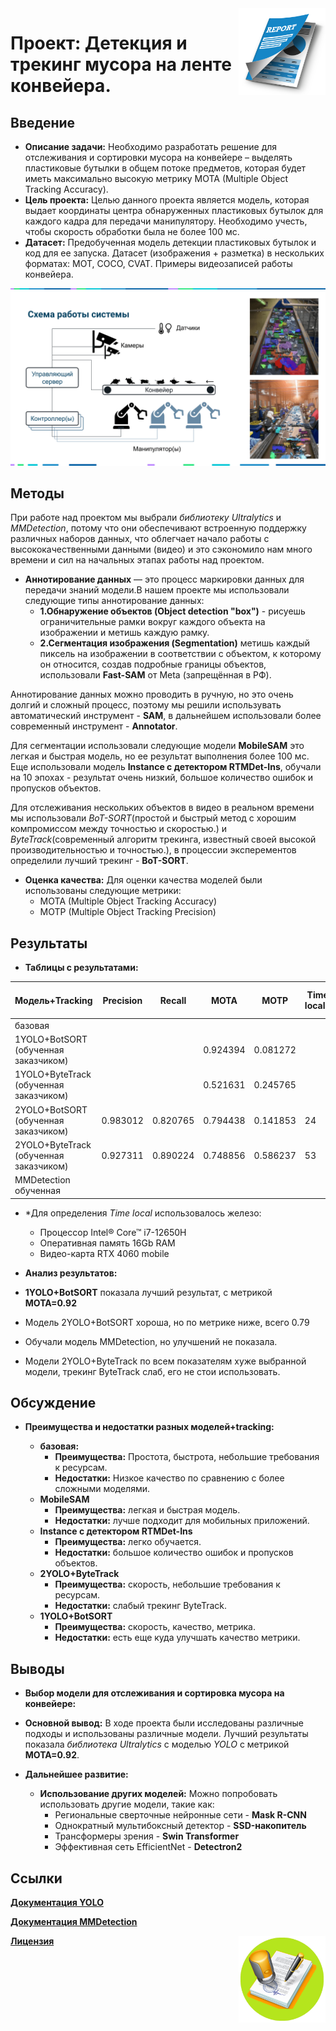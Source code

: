 <div>
<img src='https://github.com/FedorSafonov/computer-vision-for-conveyor-belt/blob/main/report_images/report.png' align="right" height="139" />
</div>

# Проект: Детекция и трекинг мусора на ленте конвейера.

## Введение

* **Описание задачи:**  Необходимо разработать решение для отслеживания и сортировки мусора на конвейере – выделять пластиковые бутылки в общем потоке предметов, которая будет иметь максимально высокую метрику MOTA (Multiple Object Tracking Accuracy).
* **Цель проекта:**  Целью данного проекта является модель, которая выдает координаты центра обнаруженных пластиковых бутылок для каждого кадра для передачи манипулятору. Необходимо учесть, чтобы скорость обработки была не более 100 мс.
* **Датасет:** Предобученная модель детекции пластиковых бутылок и код для ее запуска. Датасет (изображения + разметка) в нескольких форматах: MOT, COCO, CVAT. Примеры видеозаписей работы конвейера.

<div>
<img src='https://github.com/FedorSafonov/computer-vision-for-conveyor-belt/blob/main/report_images/%D0%9A%D0%BE%D0%BD%D0%B2%D0%B5%D0%B9%D0%B5%D1%80.png'/>
</div>
 
## Методы
 При работе над проектом мы выбрали *библиотеку Ultralytics* и *MMDetection*, потому что они обеспечивают встроенную поддержку различных наборов данных, что облегчает начало работы с высококачественными данными (видео) и это сэкономило нам много времени и сил на начальных этапах работы над проектом. 

 * **Аннотирование данных** — это процесс маркировки данных для передачи знаний модели.В нашем проекте мы использовали следующие типы аннотирование данных:
     * **1.Обнаружение объектов (Object detection "box")** - рисуешь ограничительные рамки вокруг каждого объекта на изображении и метишь каждую рамку.
     * **2.Сегментация изображения (Segmentation)** метишь каждый пиксель на изображении в соответствии с объектом, к которому он относится, создав подробные границы объектов, использовали **Fast-SAM** от Meta (запрещённая в РФ).
 
  Аннотирование данных можно проводить в ручную, но это очень долгий и сложный процесс, поэтому мы решили использувать автоматический инструмент - **SAM**, в дальнейшем использовали более современный инструмент - **Annotator**.

   Для сегментации использовали следующие модели **MobileSAM** это легкая и быстрая модель, но ее результат выполнения более 100 мс. Еще использовали модель **Instance с детектором RTMDet-Ins**, обучали на 10 эпохах - результат очень низкий, большое количество ошибок и пропусков объектов.
   
  Для отслеживания нескольких объектов в видео в реальном времени мы использовали *BoT-SORT*(простой и быстрый метод с хорошим компромиссом между точностью и скоростью.) и *ByteTrack*(современный алгоритм трекинга, известный своей высокой производительностью и точностью.), в процессии эксперементов определили лучший трекинг - **BoT-SORT**. 


* **Оценка качества:**  Для оценки качества моделей были использованы следующие метрики:
    * MOTA (Multiple Object Tracking Accuracy)
    * MOTP (Multiple Object Tracking Precision)

## Результаты

* **Таблицы с результатами:**

| Модель+Tracking          | Precision | Recall  | MOTA| MOTP |Time local*|Time Kaggle|Time Google Colab|
|-----------------------------|------------|-----------|-----------|-------------|-----|--------|-------|
| базовая  |      |     |     |       |
| 1YOLO+BotSORT (обученная заказчиком) | || 0.924394| 0.081272 |
| 1YOLO+ByteTrack (обученная заказчиком) | |  | 0.521631| 0.245765|
| 2YOLO+BotSORT (обученная заказчиком) | 0.983012| 0.820765| 0.794438| 0.141853 |24|13|11|
| 2YOLO+ByteTrack (обученная заказчиком) | 0.927311| 0.890224 | 0.748856| 0.586237|53|27|22|
| MMDetection обученная     |     |     |    |     |


* *Для определения *Time local* использовалось железо:
    * Процессор Intel® Core™ i7-12650H
    * Оперативная память 16Gb RAM
    * Видео-карта RTX 4060 mobile

* **Анализ результатов:**

* **1YOLO+BotSORT** показала лучший результат, с метрикой **МОТА=0.92**
* Модель 2YOLO+BotSORT хороша, но по метрике ниже, всего 0.79
* Обучали модель MMDetection, но улучшений не показала.
* Модели 2YOLO+ByteTrack по всем показателям хуже выбранной модели, трекинг ByteTrack слаб, его не стои использовать.


## Обсуждение

* **Преимущества и недостатки разных моделей+tracking:**

  * **базовая:**
      * **Преимущества:**  Простота,  быстрота,  небольшие требования к ресурсам.
      * **Недостатки:**  Низкое качество по сравнению с более сложными моделями.
  * **MobileSAM**
      * **Преимущества:** легкая и быстрая модель. 
      * **Недостатки:** лучше подходит для мобильных приложений.
  * **Instance с детектором RTMDet-Ins**
      * **Преимущества:** легко обучается.  
      * **Недостатки:**  большое количество ошибок и пропусков объектов.
  * **2YOLO+ByteTrack**
      * **Преимущества:** скорость, небольшие требования к ресурсам. 
      * **Недостатки:** слабый трекинг ByteTrack. 
  * **1YOLO+BotSORT**
      * **Преимущества:** скорость, качество, метрика. 
      * **Недостатки:**  есть еще куда улучшать качество метрики.

  
## Выводы

* **Выбор модели для отслеживания и сортировка мусора на конвейере:**  
* **Основной вывод:**  В ходе проекта были исследованы различные подходы и использованы различные модели.  Лучший результаты показала *библиотека Ultralytics* с моделью *YOLO* с метрикой **МОТА=0.92**.
  
* **Дальнейшее развитие:**  
   * **Использование других моделей:**  Можно попробовать использовать другие модели,  такие как:
       * Региональные сверточные нейронные сети - **Mask R-CNN**
       * Однократный мультибоксный детектор - **SSD-накопитель**
       * Трансформеры зрения - **Swin Transformer**
       * Эффективная сеть EfficientNet  - **Detectron2**
  
     
## Ссылки
[**Документация YOLO**](https://docs.ultralytics.com)

[**Документация MMDetection**](https://mmdetection.readthedocs.io/en/latest/)
<div>
<img src='https://github.com/FedorSafonov/computer-vision-for-conveyor-belt/blob/main/report_images/%D1%88%D1%82%D0%B0%D0%BC%D0%BF.jpg' align="right" height="139" />
</div>

[**Лицензия**](https://github.com/FedorSafonov/computer-vision-for-conveyor-belt/blob/main/LICENSE)
